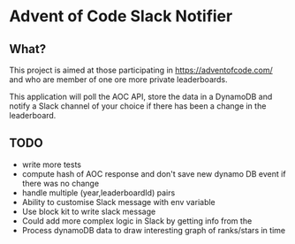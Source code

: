 # Advent of Code Slack Notifier

## What?

This project is aimed at those participating in https://adventofcode.com/ and who are member of one ore
more private leaderboards.

This application will poll the AOC API, store the data in a DynamoDB and notify a Slack channel of your choice
if there has been a change in the leaderboard. 


## TODO

* write more tests
* compute hash of AOC response and don't save new dynamo DB event if there was no change
* handle multiple (year,leaderboardId) pairs
* Ability to customise Slack message with env variable
* Use block kit to write slack message
* Could add more complex logic in Slack by getting info from the
* Process dynamoDB data to draw interesting graph of ranks/stars in time 